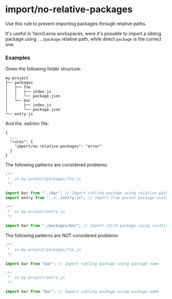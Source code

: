 # import/no-relative-packages

Use this rule to prevent importing packages through relative paths.

It's useful in Yarn/Lerna workspaces, were it's possible to import a sibling
package using `../package` relative path, while direct `package` is the correct
one.

### Examples

Given the following folder structure:

```
my-project
├── packages
│   ├── foo
│   │   ├── index.js
│   │   └── package.json
│   └── bar
│       ├── index.js
│       └── package.json
└── entry.js
```

And the .eslintrc file:

```
{
  ...
  "rules": {
    "import/no-relative-packages": "error"
  }
}
```

The following patterns are considered problems:

```js
/**
 *  in my-project/packages/foo.js
 */

import bar from "../bar"; // Import sibling package using relative path
import entry from "../../entry.js"; // Import from parent package using relative path

/**
 *  in my-project/entry.js
 */

import bar from "./packages/bar"; // Import child package using relative path
```

The following patterns are NOT considered problems:

```js
/**
 *  in my-project/packages/foo.js
 */

import bar from "bar"; // Import sibling package using package name

/**
 *  in my-project/entry.js
 */

import bar from "bar"; // Import sibling package using package name
```
